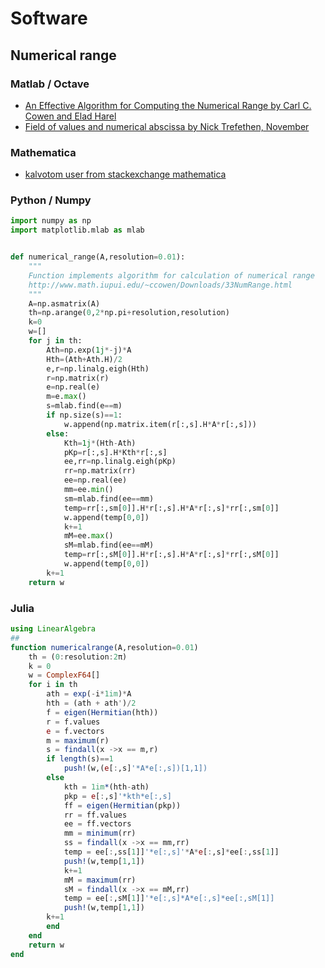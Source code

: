 Software
========

Numerical range
---------------

### Matlab / Octave

-   [An Effective Algorithm for Computing the Numerical Range by Carl C.
    Cowen and Elad
    Harel](http://www.math.iupui.edu/~ccowen/Downloads/33NumRange.html)
-   [Field of values and numerical abscissa by Nick Trefethen,
    November](http://www2.maths.ox.ac.uk/chebfun/examples/linalg/html/FieldOfValues.shtml)

### Mathematica

-   [kalvotom user from stackexchange
    mathematica](https://mathematica.stackexchange.com/questions/144041/how-to-plot-the-field-of-values-numerical-range-of-a-matrix)

### Python / Numpy

```python
import numpy as np
import matplotlib.mlab as mlab


def numerical_range(A,resolution=0.01):
    """
    Function implements algorithm for calculation of numerical range
    http://www.math.iupui.edu/~ccowen/Downloads/33NumRange.html
    """
    A=np.asmatrix(A)
    th=np.arange(0,2*np.pi+resolution,resolution)
    k=0
    w=[]
    for j in th:
        Ath=np.exp(1j*-j)*A
        Hth=(Ath+Ath.H)/2
        e,r=np.linalg.eigh(Hth)
        r=np.matrix(r)
        e=np.real(e)
        m=e.max()
        s=mlab.find(e==m)
        if np.size(s)==1:
            w.append(np.matrix.item(r[:,s].H*A*r[:,s]))
        else:
            Kth=1j*(Hth-Ath)
            pKp=r[:,s].H*Kth*r[:,s]
            ee,rr=np.linalg.eigh(pKp)
            rr=np.matrix(rr)
            ee=np.real(ee)
            mm=ee.min()
            sm=mlab.find(ee==mm)
            temp=rr[:,sm[0]].H*r[:,s].H*A*r[:,s]*rr[:,sm[0]]
            w.append(temp[0,0])
            k+=1
            mM=ee.max()
            sM=mlab.find(ee==mM)
            temp=rr[:,sM[0]].H*r[:,s].H*A*r[:,s]*rr[:,sM[0]]
            w.append(temp[0,0])
        k+=1
    return w
```

### Julia

```julia
using LinearAlgebra
##
function numericalrange(A,resolution=0.01)
    th = (0:resolution:2π)
    k = 0
    w = ComplexF64[]
    for i in th
        ath = exp(-i*1im)*A
        hth = (ath + ath')/2
        f = eigen(Hermitian(hth))
        r = f.values
        e = f.vectors
        m = maximum(r)
        s = findall(x ->x == m,r)
        if length(s)==1
            push!(w,(e[:,s]'*A*e[:,s])[1,1])
        else 
            kth = 1im*(hth-ath)
            pkp = e[:,s]'*kth*e[:,s]
            ff = eigen(Hermitian(pkp))
            rr = ff.values
            ee = ff.vectors
            mm = minimum(rr)
            ss = findall(x ->x == mm,rr)
            temp = ee[:,ss[1]]'*e[:,s]'*A*e[:,s]*ee[:,ss[1]]
            push!(w,temp[1,1])
            k+=1
            mM = maximum(rr)
            sM = findall(x ->x == mM,rr)
            temp = ee[:,sM[1]]'*e[:,s]*A*e[:,s]*ee[:,sM[1]]
            push!(w,temp[1,1])
        k+=1
        end
    end
    return w
end
```

